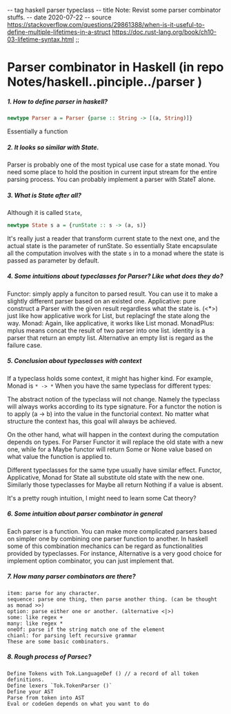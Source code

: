 -- tag haskell parser typeclass
-- title Note: Revist some parser combinator stuffs.
-- date 2020-07-22
-- source https://stackoverflow.com/questions/29861388/when-is-it-useful-to-define-multiple-lifetimes-in-a-struct
          https://doc.rust-lang.org/book/ch10-03-lifetime-syntax.html
;;
# Parser combinator in Haskell (in repo Notes/haskell..pinciple../parser )
##### 1. How to define parser in haskell?
``` haskell
newtype Parser a = Parser {parse :: String -> [(a, String)]}
```
Essentially a function

##### 2. It looks so similar with State.
Parser is probably one of the most typical use case for a state monad.  You need some place to hold the position in current input stream for the entire parsing process. You can probably implement a parser with StateT alone.

##### 3. What is State after all?
Although it is called `State`,
```haskell
newtype State s a = {runState :: s -> (a, s)}
```
It's really just a reader that transform current state to the next one, and the actual state is the parameter of runState. So essentially State encapsulate all the computation involves with the state `s` in to a monad where the state is passed as parameter by default.

##### 4. Some intuitions about typeclasses for Parser? Like what does they do?
Functor:
    simply apply a funciton to parsed result.
    You can use it to make a slightly different parser based on an existed one.
Applicative:
    pure construct a Parser with the given result regardless what the state is.
    (<*>) just like how applicative work for List, but replacingf the state along the way.
Monad:
    Again, like applicative, it works like List monad.
MonadPlus:
    mplus means concat the result of two parser into one list.
    identity is a parser that return an empty list.
Alternative
    an empty list is regard as the failure case.

##### 5. Conclusion about typeclasses with context
If a typeclass holds some context, it might has higher kind. For example, Monad is `* -> *`
When you have the same typeclass for different types:

The abstract notion of the typeclass will not change. Namely the typeclass will always works according to its type signature. For a functor the notion is to apply (a -> b) into the value in the functorial context. No matter what structure the context has, this goal will always be achieved.

On the other hand, what will happen in the context during the computation depends on types. For Parser Functor it will replace the old state with a new one, while for a Maybe functor will return Some or None value based on what value the function is applied to.

Different typeclasses for the same type usually have similar effect. Functor, Applicative, Monad for State all substitute old state with the new one. Similarly those typeclasses for Maybe all return Nothing if a value is absent.

It's a pretty rough intuition, I might need to learn some Cat theory?

##### 6. Some intuition about parser combinator in general
Each parser is a function. You can make more complicated parsers based on simpler one by combining one parser function to another. In haskell some of this combination mechanics can be regard as functionalities provided by typeclasses. For instance, Alternative is a very good choice for implement option combinator, you can just implement that.

##### 7. How many parser combinators are there?
    item: parse for any character.
    sequence: parse one thing, then parse another thing. (can be thought as monad >>)
    option: parse either one or another. (alternative <|>)
    some: like regex +
    many: like regex *
    oneOf: parse if the string match one of the element
    chianl: for parsing left recursive grammar
    These are some basic combinators.

##### 8. Rough process of Parsec?
    Define Tokens with Tok.LanguageDef () // a record of all token definitions.
    Define lexers `Tok.TokenParser ()`
    Define your AST
    Parse from token into AST
    Eval or codeGen depends on what you want to do
